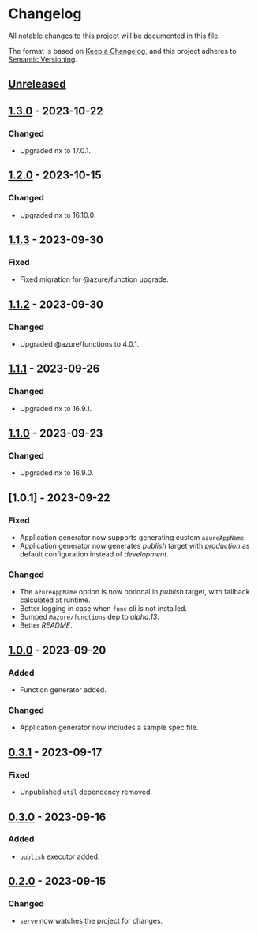 # Changelog

All notable changes to this project will be documented in this file.

The format is based on [Keep a Changelog](https://keepachangelog.com/en/1.0.0/),
and this project adheres to [Semantic Versioning](https://semver.org/spec/v2.0.0.html).

## [Unreleased]

## [1.3.0] - 2023-10-22

### Changed

- Upgraded nx to 17.0.1.

## [1.2.0] - 2023-10-15

### Changed

- Upgraded nx to 16.10.0.

## [1.1.3] - 2023-09-30

### Fixed

- Fixed migration for @azure/function upgrade.

## [1.1.2] - 2023-09-30

### Changed

- Upgraded @azure/functions to 4.0.1.

## [1.1.1] - 2023-09-26

### Changed

- Upgraded nx to 16.9.1.

## [1.1.0] - 2023-09-23

### Changed

- Upgraded nx to 16.9.0.

## [1.0.1] - 2023-09-22

### Fixed

- Application generator now supports generating custom `azureAppName`.
- Application generator now generates _publish_ target with _production_ as default configuration instead of _development_.

### Changed

- The `azureAppName` option is now optional in _publish_ target, with fallback calculated at runtime.
- Better logging in case when `func` cli is not installed.
- Bumped `@azure/functions` dep to _alpha.13_.
- Better _README_.

## [1.0.0] - 2023-09-20

### Added

- Function generator added.

### Changed

- Application generator now includes a sample spec file.

## [0.3.1] - 2023-09-17

### Fixed

- Unpublished `util` dependency removed.

## [0.3.0] - 2023-09-16

### Added

- `publish` executor added.

## [0.2.0] - 2023-09-15

### Changed

- `serve` now watches the project for changes.

[unreleased]: https://github.com/ziacik/nx-tools/compare/azure-func-1.3.0...HEAD
[1.3.0]: https://github.com/ziacik/nx-tools/compare/azure-func-1.2.0...azure-func-1.3.0
[1.2.0]: https://github.com/ziacik/nx-tools/compare/azure-func-1.1.3...azure-func-1.2.0
[1.1.3]: https://github.com/ziacik/nx-tools/compare/azure-func-1.1.2...azure-func-1.1.3
[1.1.2]: https://github.com/ziacik/nx-tools/compare/azure-func-1.1.1...azure-func-1.1.2
[1.1.1]: https://github.com/ziacik/nx-tools/compare/azure-func-1.1.0...azure-func-1.1.1
[1.1.0]: https://github.com/ziacik/nx-tools/compare/azure-func-1.0.0...azure-func-1.1.0
[1.0.0]: https://github.com/ziacik/nx-tools/compare/azure-func-0.3.1...azure-func-1.0.0
[0.3.1]: https://github.com/ziacik/nx-tools/compare/azure-func-0.3.0...azure-func-0.3.1
[0.3.0]: https://github.com/ziacik/nx-tools/compare/azure-func-0.2.0...azure-func-0.3.0
[0.2.0]: https://github.com/ziacik/nx-tools/releases/tag/azure-func-0.2.0
